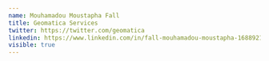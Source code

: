 ```yaml
---
name: Mouhamadou Moustapha Fall
title: Geomatica Services
twitter: https://twitter.com/geomatica
linkedin: https://www.linkedin.com/in/fall-mouhamadou-moustapha-168892195
visible: true
---
```

